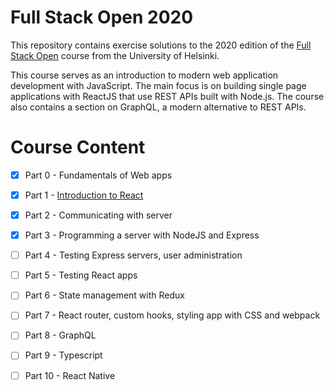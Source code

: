 # Full Stack Open 2020

This repository contains exercise solutions to the 2020 edition of the [Full Stack Open](https://fullstackopen.com/en/about) course from the University of Helsinki.

This course serves as an introduction to modern web application development with JavaScript. The main focus is on building single page applications with ReactJS that use REST APIs built with Node.js. The course also contains a section on GraphQL, a modern alternative to REST APIs.

# Course Content
- [x] Part 0 - Fundamentals of Web apps

- [x] Part 1 - [Introduction to React](https://fullstackopen.com/en/part1)

- [x] Part 2 - Communicating with server

- [x] Part 3 - Programming a server with NodeJS and Express

- [ ] Part 4 - Testing Express servers, user administration

- [ ] Part 5 - Testing React apps

- [ ] Part 6 - State management with Redux

- [ ] Part 7 - React router, custom hooks, styling app with CSS and webpack

- [ ] Part 8 - GraphQL

- [ ] Part 9 - Typescript

- [ ] Part 10 - React Native
